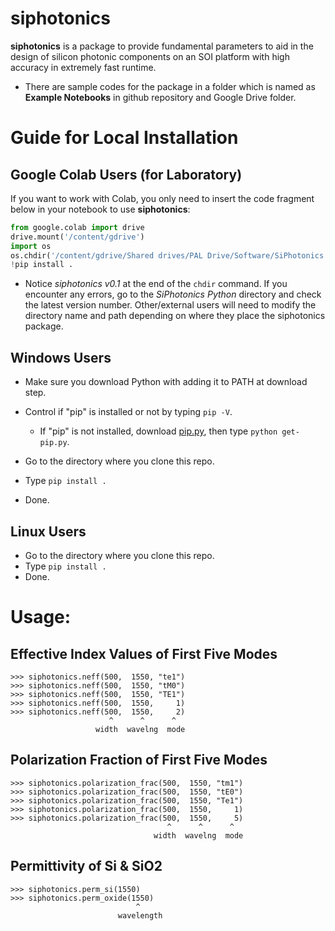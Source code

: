 # siphotonics

**siphotonics** is a package to provide fundamental parameters to aid in the design of silicon photonic components on an SOI platform with high accuracy in extremely fast runtime.

* There are sample codes for the package in a folder which is named as **Example Notebooks** in github repository and Google Drive folder.

# Guide for Local Installation

Google Colab Users (for Laboratory)
-----------------------------------
If you want to work with Colab, you only need to insert the code fragment below in your notebook to use **siphotonics**:

```python
from google.colab import drive
drive.mount('/content/gdrive')
import os
os.chdir('/content/gdrive/Shared drives/PAL Drive/Software/SiPhotonics Python/siphotonics v0.1')
!pip install .
```
* Notice *siphotonics v0.1* at the end of the ``chdir`` command. If you encounter any errors, go to the *SiPhotonics Python* directory and check the latest version number. Other/external users will need to modify the directory name and path depending on where they place the siphotonics package.

Windows Users
-------------

* Make sure you download Python with adding it to PATH at download step.
* Control if "pip" is installed or not by typing ``pip -V``.

    * If "pip" is not installed, download [pip.py](https://pypi.org/project/pip/), then type ``python get-pip.py``.
    
* Go to the directory where you clone this repo.
* Type ``pip install .``
* Done.

Linux Users
-----------
* Go to the directory where you clone this repo.
* Type ``pip install .``
* Done.

# Usage:


Effective Index Values of First Five Modes
----------------------------------------------
    >>> siphotonics.neff(500,  1550, "te1")
    >>> siphotonics.neff(500,  1550, "tM0")
    >>> siphotonics.neff(500,  1550, "TE1")
    >>> siphotonics.neff(500,  1550,     1)
    >>> siphotonics.neff(500,  1550,     2)
                          ^      ^      ^
                       width  wavelng  mode

Polarization Fraction of First Five Modes
---------------------------------------------
    >>> siphotonics.polarization_frac(500,  1550, "tm1")
    >>> siphotonics.polarization_frac(500,  1550, "tE0")
    >>> siphotonics.polarization_frac(500,  1550, "Te1")
    >>> siphotonics.polarization_frac(500,  1550,     1)
    >>> siphotonics.polarization_frac(500,  1550,     5)
                                       ^      ^      ^
                                    width  wavelng  mode

Permittivity of Si & SiO2
-----------------------------
    >>> siphotonics.perm_si(1550)
    >>> siphotonics.perm_oxide(1550)
                                ^
                            wavelength
